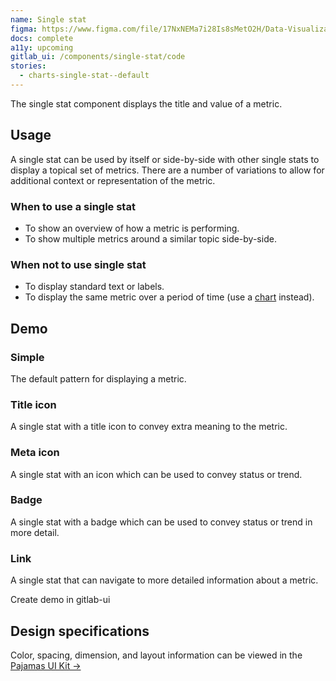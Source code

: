 ```yaml
---
name: Single stat
figma: https://www.figma.com/file/17NxNEMa7i28Is8sMetO2H/Data-Visualization?node-id=275%3A731
docs: complete
a11y: upcoming
gitlab_ui: /components/single-stat/code
stories:
  - charts-single-stat--default
---
```


The single stat component displays the title and value of a metric.

## Usage

A single stat can be used by itself or side-by-side with other single stats to display a topical set of metrics. There are a number of variations to allow for additional context or representation of the metric.

### When to use a single stat

- To show an overview of how a metric is performing.
- To show multiple metrics around a similar topic side-by-side.

### When not to use single stat

- To display standard text or labels.
- To display the same metric over a period of time (use a [chart](/data-visualization/charts) instead).

## Demo

### Simple

The default pattern for displaying a metric.

<story-viewer story-name="charts-single-stat--default" title="Default" :args-value="100000" ></story-viewer>

### Title icon

A single stat with a title icon to convey extra meaning to the metric.

<story-viewer story-name="charts-single-stat--with-title-icon" title="With Title Icon"></story-viewer>

### Meta icon

A single stat with an icon which can be used to convey status or trend.

<story-viewer story-name="charts-single-stat--with-meta-icon" title="With Meta Icon"></story-viewer>

### Badge

A single stat with a badge which can be used to convey status or trend in more detail.

<story-viewer story-name="charts-single-stat--with-meta-icon" title="With Badge" args-variant="info" args-meta-text="through the roof" args-meta-icon="rocket"></story-viewer>

### Link

A single stat that can navigate to more detailed information about a metric.

<todo>Create demo in gitlab-ui</todo>

## Design specifications

Color, spacing, dimension, and layout information can be viewed in the [Pajamas UI Kit →](https://www.figma.com/file/17NxNEMa7i28Is8sMetO2H/Data-Visualization?node-id=275%3A731)

